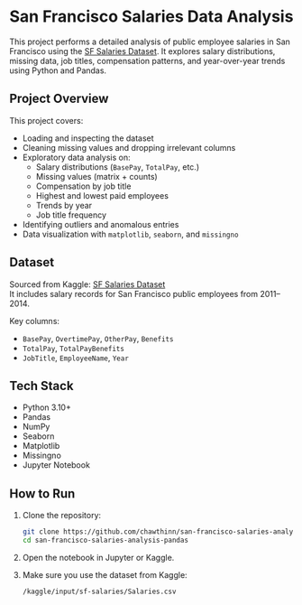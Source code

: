 # San Francisco Salaries Data Analysis

This project performs a detailed analysis of public employee salaries in San Francisco using the [SF Salaries Dataset](https://www.kaggle.com/kaggle/sf-salaries). It explores salary distributions, missing data, job titles, compensation patterns, and year-over-year trends using Python and Pandas.

## Project Overview

This project covers:

- Loading and inspecting the dataset
- Cleaning missing values and dropping irrelevant columns
- Exploratory data analysis on:
  - Salary distributions (`BasePay`, `TotalPay`, etc.)
  - Missing values (matrix + counts)
  - Compensation by job title
  - Highest and lowest paid employees
  - Trends by year
  - Job title frequency
- Identifying outliers and anomalous entries
- Data visualization with `matplotlib`, `seaborn`, and `missingno`

## Dataset

Sourced from Kaggle: [SF Salaries Dataset](https://www.kaggle.com/kaggle/sf-salaries)  
It includes salary records for San Francisco public employees from 2011–2014.

Key columns:
- `BasePay`, `OvertimePay`, `OtherPay`, `Benefits`
- `TotalPay`, `TotalPayBenefits`
- `JobTitle`, `EmployeeName`, `Year`

## Tech Stack

- Python 3.10+  
- Pandas  
- NumPy  
- Seaborn  
- Matplotlib  
- Missingno  
- Jupyter Notebook  

## How to Run

1. Clone the repository:
   ```bash
   git clone https://github.com/chawthinn/san-francisco-salaries-analysis-pandas.git
   cd san-francisco-salaries-analysis-pandas
   ```

2. Open the notebook in Jupyter or Kaggle.

3. Make sure you use the dataset from Kaggle:
   ```bash
   /kaggle/input/sf-salaries/Salaries.csv
   ```
